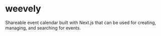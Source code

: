 # weevely
Shareable event calendar built with Next.js that can be used for creating, managing, and searching for events.
